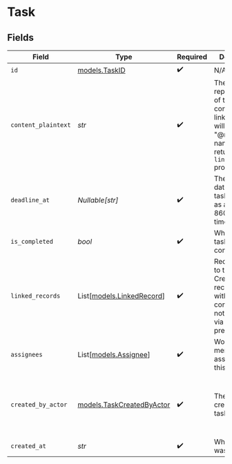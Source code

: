 # Task


## Fields

| Field                                                                                                                                                    | Type                                                                                                                                                     | Required                                                                                                                                                 | Description                                                                                                                                              | Example                                                                                                                                                  |
| -------------------------------------------------------------------------------------------------------------------------------------------------------- | -------------------------------------------------------------------------------------------------------------------------------------------------------- | -------------------------------------------------------------------------------------------------------------------------------------------------------- | -------------------------------------------------------------------------------------------------------------------------------------------------------- | -------------------------------------------------------------------------------------------------------------------------------------------------------- |
| `id`                                                                                                                                                     | [models.TaskID](../models/taskid.md)                                                                                                                     | :heavy_check_mark:                                                                                                                                       | N/A                                                                                                                                                      |                                                                                                                                                          |
| `content_plaintext`                                                                                                                                      | *str*                                                                                                                                                    | :heavy_check_mark:                                                                                                                                       | The plaintext representation of the task content. Inline linked records will appear as "@record name" and are returned in the `linked_records` property. | Follow up on current software solutions                                                                                                                  |
| `deadline_at`                                                                                                                                            | *Nullable[str]*                                                                                                                                          | :heavy_check_mark:                                                                                                                                       | The deadline date of the task. Returned as an ISO 8601 timestamp.                                                                                        | 2023-01-01                                                                                                                                               |
| `is_completed`                                                                                                                                           | *bool*                                                                                                                                                   | :heavy_check_mark:                                                                                                                                       | Whether the task has been completed.                                                                                                                     | false                                                                                                                                                    |
| `linked_records`                                                                                                                                         | List[[models.LinkedRecord](../models/linkedrecord.md)]                                                                                                   | :heavy_check_mark:                                                                                                                                       | Records linked to the task. Creating record links within task content text is not possible via the API at present.                                       |                                                                                                                                                          |
| `assignees`                                                                                                                                              | List[[models.Assignee](../models/assignee.md)]                                                                                                           | :heavy_check_mark:                                                                                                                                       | Workspace members assigned to this task.                                                                                                                 |                                                                                                                                                          |
| `created_by_actor`                                                                                                                                       | [models.TaskCreatedByActor](../models/taskcreatedbyactor.md)                                                                                             | :heavy_check_mark:                                                                                                                                       | The actor that created this task.                                                                                                                        | {<br/>"type": "workspace-member",<br/>"id": "50cf242c-7fa3-4cad-87d0-75b1af71c57b"<br/>}                                                                 |
| `created_at`                                                                                                                                             | *str*                                                                                                                                                    | :heavy_check_mark:                                                                                                                                       | When the task was created.                                                                                                                               | 2022-11-21T13:22:49.061281000Z                                                                                                                           |